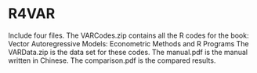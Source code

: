 # R4VAR
Include four files. 
The VARCodes.zip contains all the R codes for the book: Vector Autoregressive Models: Econometric Methods and R Programs
The VARData.zip is the data set for these codes.
The manual.pdf is the manual written in Chinese.
The comparison.pdf is the compared results.
